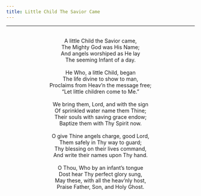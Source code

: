 ```yaml
---
title: Little Child The Savior Came
---
```


---
<center>
<br/>
A little Child the Savior came,<br/>
The Mighty God was His Name;<br/>
And angels worshiped as He lay<br/>
The seeming Infant of a day.<br/>
<br/>
He Who, a little Child, began<br/>
The life divine to show to man,<br/>
Proclaims from Heav’n the message free;<br/>
“Let little children come to Me.”<br/>
<br/>
We bring them, Lord, and with the sign<br/>
Of sprinkled water name them Thine;<br/>
Their souls with saving grace endow;<br/>
Baptize them with Thy Spirit now.<br/>
<br/>
O give Thine angels charge, good Lord,<br/>
Them safely in Thy way to guard;<br/>
Thy blessing on their lives command,<br/>
And write their names upon Thy hand.<br/>
<br/>
O Thou, Who by an infant’s tongue<br/>
Dost hear Thy perfect glory sung,<br/>
May these, with all the heav’nly host,<br/>
Praise Father, Son, and Holy Ghost.<br/>

</center>